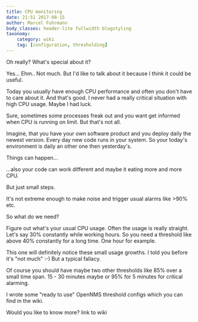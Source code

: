 ```yaml
---
title: CPU monitoring
date: 21:51 2017-08-15
author: Marcel Fuhrmann
body_classes: header-lite fullwidth blogstyling
taxonomy:
    category: wiki
    tag: [configuration, thresholding]
---
```


Oh really? What's special about it?

Yes... Ehm.. Not much.
But I'd like to talk about it because I think it could be useful.

Today you usually have enough CPU performance and often you don't have to care about it.
And that's good.
I never had a really critical situation with high CPU usage.
Maybe I had luck.

Sure, sometimes some processes freak out and you want get informed when CPU is running on limit.
But that's not all.

Imagine, that you have your own software product and you deploy daily the newest version.
Every day new code runs in your system.
So your today's environment is daily an other one then yesterday's.

Things can happen...

...also your code can work different and maybe it eating more and more CPU.

But just small steps.

It's not extreme enough to make noise and trigger usual alarms like >90% etc.


So what do we need?

Figure out what's your usual CPU usage.
Often the usage is really straight.
Let's say 30% constantly while working hours.
So you need a threshold like above 40% constantly for a long time.
One hour for example.

This one will definitely notice these small usage growths.
I told you before it's "not much" :-)
But a typical fallacy.

Of course you should have maybe two other thresholds like 85% over a small time span.
15 - 30 minutes maybe or 95% for 5 minutes for critical alarming.

I wrote some "ready to use" OpenNMS threshold configs which you can find in the wiki.

Would you like to know more? link to wiki
